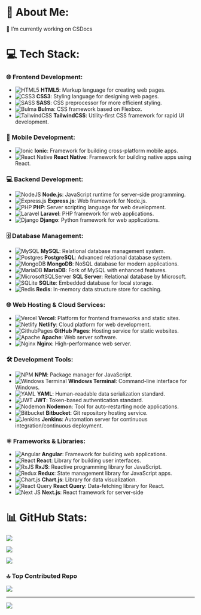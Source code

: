 # 💫 About Me:
🔭 I’m currently working on CSDocs


# 💻 Tech Stack:

### 🌐 Frontend Development:
- ![HTML5](https://img.shields.io/badge/html5-%23E34F26.svg?style=for-the-badge&logo=html5&logoColor=white) **HTML5**: Markup language for creating web pages.
- ![CSS3](https://img.shields.io/badge/css3-%231572B6.svg?style=for-the-badge&logo=css3&logoColor=white) **CSS3**: Styling language for designing web pages.
- ![SASS](https://img.shields.io/badge/SASS-hotpink.svg?style=for-the-badge&logo=SASS&logoColor=white) **SASS**: CSS preprocessor for more efficient styling.
- ![Bulma](https://img.shields.io/badge/bulma-00D0B1?style=for-the-badge&logo=bulma&logoColor=white) **Bulma**: CSS framework based on Flexbox.
- ![TailwindCSS](https://img.shields.io/badge/tailwindcss-%2338B2AC.svg?style=for-the-badge&logo=tailwind-css&logoColor=white) **TailwindCSS**: Utility-first CSS framework for rapid UI development.

### 📱 Mobile Development:
- ![Ionic](https://img.shields.io/badge/Ionic-%233880FF.svg?style=for-the-badge&logo=Ionic&logoColor=white) **Ionic**: Framework for building cross-platform mobile apps.
- ![React Native](https://img.shields.io/badge/react_native-%2320232a.svg?style=for-the-badge&logo=react&logoColor=%2361DAFB) **React Native**: Framework for building native apps using React.

### 💻 Backend Development:
- ![NodeJS](https://img.shields.io/badge/node.js-6DA55F?style=for-the-badge&logo=node.js&logoColor=white) **Node.js**: JavaScript runtime for server-side programming.
- ![Express.js](https://img.shields.io/badge/express.js-%23404d59.svg?style=for-the-badge&logo=express&logoColor=%2361DAFB) **Express.js**: Web framework for Node.js.
- ![PHP](https://img.shields.io/badge/php-%23777BB4.svg?style=for-the-badge&logo=php&logoColor=white) **PHP**: Server scripting language for web development.
- ![Laravel](https://img.shields.io/badge/laravel-%23FF2D20.svg?style=for-the-badge&logo=laravel&logoColor=white) **Laravel**: PHP framework for web applications.
- ![Django](https://img.shields.io/badge/django-%23092E20.svg?style=for-the-badge&logo=django&logoColor=white) **Django**: Python framework for web applications.

### 🗄️ Database Management:
- ![MySQL](https://img.shields.io/badge/mysql-4479A1.svg?style=for-the-badge&logo=mysql&logoColor=white) **MySQL**: Relational database management system.
- ![Postgres](https://img.shields.io/badge/postgres-%23316192.svg?style=for-the-badge&logo=postgresql&logoColor=white) **PostgreSQL**: Advanced relational database system.
- ![MongoDB](https://img.shields.io/badge/MongoDB-%234ea94b.svg?style=for-the-badge&logo=mongodb&logoColor=white) **MongoDB**: NoSQL database for modern applications.
- ![MariaDB](https://img.shields.io/badge/MariaDB-003545?style=for-the-badge&logo=mariadb&logoColor=white) **MariaDB**: Fork of MySQL with enhanced features.
- ![MicrosoftSQLServer](https://img.shields.io/badge/Microsoft%20SQL%20Server-CC2927?style=for-the-badge&logo=microsoft%20sql%20server&logoColor=white) **SQL Server**: Relational database by Microsoft.
- ![SQLite](https://img.shields.io/badge/sqlite-%2307405e.svg?style=for-the-badge&logo=sqlite&logoColor=white) **SQLite**: Embedded database for local storage.
- ![Redis](https://img.shields.io/badge/redis-%23DD0031.svg?style=for-the-badge&logo=redis&logoColor=white) **Redis**: In-memory data structure store for caching.

### 🌐 Web Hosting & Cloud Services:
- ![Vercel](https://img.shields.io/badge/vercel-%23000000.svg?style=for-the-badge&logo=vercel&logoColor=white) **Vercel**: Platform for frontend frameworks and static sites.
- ![Netlify](https://img.shields.io/badge/netlify-%23000000.svg?style=for-the-badge&logo=netlify&logoColor=#00C7B7) **Netlify**: Cloud platform for web development.
- ![GithubPages](https://img.shields.io/badge/github%20pages-121013?style=for-the-badge&logo=github&logoColor=white) **GitHub Pages**: Hosting service for static websites.
- ![Apache](https://img.shields.io/badge/apache-%23D42029.svg?style=for-the-badge&logo=apache&logoColor=white) **Apache**: Web server software.
- ![Nginx](https://img.shields.io/badge/nginx-%23009639.svg?style=for-the-badge&logo=nginx&logoColor=white) **Nginx**: High-performance web server.

### 🛠️ Development Tools:
- ![NPM](https://img.shields.io/badge/NPM-%23CB3837.svg?style=for-the-badge&logo=npm&logoColor=white) **NPM**: Package manager for JavaScript.
- ![Windows Terminal](https://img.shields.io/badge/Windows%20Terminal-%234D4D4D.svg?style=for-the-badge&logo=windows-terminal&logoColor=white) **Windows Terminal**: Command-line interface for Windows.
- ![YAML](https://img.shields.io/badge/yaml-%23ffffff.svg?style=for-the-badge&logo=yaml&logoColor=151515) **YAML**: Human-readable data serialization standard.
- ![JWT](https://img.shields.io/badge/JWT-black?style=for-the-badge&logo=JSON%20web%20tokens) **JWT**: Token-based authentication standard.
- ![Nodemon](https://img.shields.io/badge/NODEMON-%23323330.svg?style=for-the-badge&logo=nodemon&logoColor=%BBDEAD) **Nodemon**: Tool for auto-restarting node applications.
- ![Bitbucket](https://img.shields.io/badge/bitbucket-%230047B3.svg?style=for-the-badge&logo=bitbucket&logoColor=white) **Bitbucket**: Git repository hosting service.
- ![Jenkins](https://img.shields.io/badge/jenkins-%232C5263.svg?style=for-the-badge&logo=jenkins&logoColor=white) **Jenkins**: Automation server for continuous integration/continuous deployment.

### ⚛️ Frameworks & Libraries:
- ![Angular](https://img.shields.io/badge/angular-%23DD0031.svg?style=for-the-badge&logo=angular&logoColor=white) **Angular**: Framework for building web applications.
- ![React](https://img.shields.io/badge/react-%2320232a.svg?style=for-the-badge&logo=react&logoColor=%2361DAFB) **React**: Library for building user interfaces.
- ![RxJS](https://img.shields.io/badge/rxjs-%23B7178C.svg?style=for-the-badge&logo=reactivex&logoColor=white) **RxJS**: Reactive programming library for JavaScript.
- ![Redux](https://img.shields.io/badge/redux-%23593d88.svg?style=for-the-badge&logo=redux&logoColor=white) **Redux**: State management library for JavaScript apps.
- ![Chart.js](https://img.shields.io/badge/chart.js-F5788D.svg?style=for-the-badge&logo=chart.js&logoColor=white) **Chart.js**: Library for data visualization.
- ![React Query](https://img.shields.io/badge/-React%20Query-FF4154?style=for-the-badge&logo=react%20query&logoColor=white) **React Query**: Data-fetching library for React.
- ![Next JS](https://img.shields.io/badge/Next-black?style=for-the-badge&logo=next.js&logoColor=white) **Next.js**: React framework for server-side


# 📊 GitHub Stats:
![](https://github-readme-stats.vercel.app/api?username=Grivingword&theme=dark&hide_border=false&include_all_commits=true&count_private=true)<br/>


![](https://github-readme-streak-stats.herokuapp.com/?user=Grivingword&theme=dark&hide_border=false)<br/>


![](https://github-readme-stats.vercel.app/api/top-langs/?username=Grivingword&theme=dark&hide_border=false&include_all_commits=true&count_private=true&layout=compact)

### 🔝 Top Contributed Repo
![](https://github-contributor-stats.vercel.app/api?username=Grivingword&limit=5&theme=dark&combine_all_yearly_contributions=true)

---
[![](https://visitcount.itsvg.in/api?id=Grivingword&icon=0&color=0)](https://visitcount.itsvg.in)

<!-- Proudly created with GPRM ( https://gprm.itsvg.in ) -->
